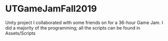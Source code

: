 # UTGameJamFall2019
Unity project I collaborated with some friends on for a 36-hour Game Jam. I did a majority of the programming; all the scripts can be found in Assets/Scripts
